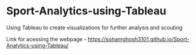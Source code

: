 # Sport-Analytics-using-Tableau
Using Tableau to create visualizations for further analysis and scouting

Link for acessing the webpage - https://sohamghosh3101.github.io/Sport-Analytics-using-Tableau/
